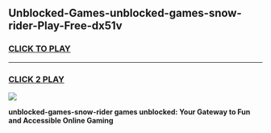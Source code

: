 
## Unblocked-Games-unblocked-games-snow-rider-Play-Free-dx51v
<h3>
<a href="https://premium76.site?title=unblocked-games-snow-rider&ref=23A">CLICK TO PLAY</a></h3>
<hr>

<h3>
<a href="https://premium76.site?title=unblocked-games-snow-rider&ref=23A">CLICK 2 PLAY</a>
  
</h3>

<a href="https://premium76.site?title=unblocked-games-snow-rider&ref=23A"><img src="https://clearcache.store/games.png"></a>


**unblocked-games-snow-rider games unblocked: Your Gateway to Fun and Accessible Online Gaming**
